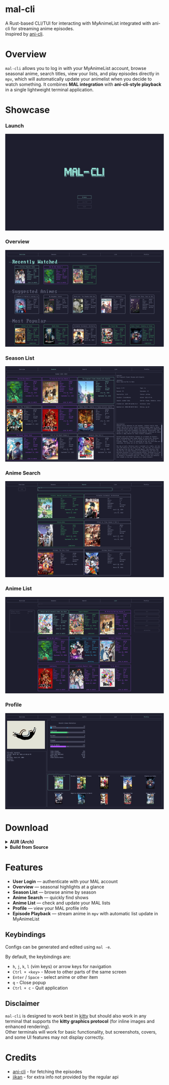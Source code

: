 # mal-cli

A Rust-based CLI/TUI for interacting with MyAnimeList integrated with ani-cli for streaming anime episodes.  
Inspired by [ani-cli](https://github.com/pystardust/ani-cli).


# Overview

`mal-cli` allows you to log in with your MyAnimeList account, browse seasonal anime, search titles, view your lists, and play episodes directly in `mpv`, which will automatically update your animelist when you decide to watch something.
It combines **MAL integration** with **ani-cli-style playback** in a single lightweight terminal application.


# Showcase

### Launch
![Launch](docs/1.png)

### Overview
![Overview](docs/2.png)

### Season List
![Season List](docs/3.png)

### Anime Search
![Anime Search](docs/4.png)

### Anime List
![Anime List](docs/5.png)

### Profile
![Profile](docs/6.png)


# Download

<details>
<summary><strong>AUR (Arch)</strong></summary>

```bash
yay -S mal
````

Run with:

```bash
mal
# or
mal-cli
```

</details>

<details>
<summary><strong>Build from Source</strong></summary>

```bash
git clone https://github.com/swstl/mal-cli.git
cd mal-cli
cargo build --release
```

Run with:

```bash
./target/release/mal-cli
```

</details>


# Features

* **User Login** — authenticate with your MAL account
* **Overview** — seasonal highlights at a glance
* **Season List** — browse anime by season
* **Anime Search** — quickly find shows
* **Anime List** — check and update your MAL lists
* **Profile** — view your MAL profile info
* **Episode Playback** — stream anime in `mpv` with automatic list update in MyAnimeList


## Keybindings
Configs can be generated and edited using `mal -e`.

By default, the keybindings are:
- `h`, `j`, `k`, `l` (vim keys) or arrow keys for navigation
- `Ctrl + <key>` - Move to other parts of the same screen
- `Enter` / `Space` - select anime or other item
- `q` - Close popup
- `Ctrl + c` - Quit application

## Disclaimer

`mal-cli` is designed to work best in [kitty](https://sw.kovidgoyal.net/kitty/) but should also work in any terminal that supports the **kitty graphics protocol** (for inline images and enhanced rendering).  
Other terminals will work for basic functionality, but screenshots, covers, and some UI features may not display correctly.


# Credits

* [ani-cli](https://github.com/pystardust/ani-cli) - for fetching the episodes
* [jikan](https://github.com/jikan-me/jikan) - for extra info not provided by the regular api


